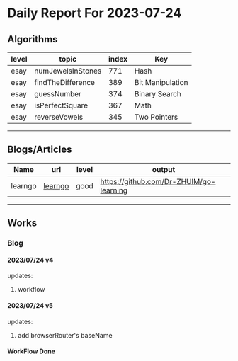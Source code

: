 # Daily Report For 2023-07-24

## Algorithms

| level | topic             | index | Key              |
| ----- | ----------------- | ----- | ---------------- |
| esay  | numJewelsInStones | 771   | Hash             |
| esay  | findTheDifference | 389   | Bit Manipulation |
| esay  | guessNumber       | 374   | Binary Search    |
| esay  | isPerfectSquare   | 367   | Math             |
| esay  | reverseVowels     | 345   | Two Pointers     |

---

## Blogs/Articles

| Name    | url                                                          | level | output                                  |
| ------- | ------------------------------------------------------------ | ----- | --------------------------------------- |
| learngo | [learngo](https://github.com/inancgumus/learngo/blob/master) | good  | https://github.com/Dr-ZHUIM/go-learning |


---

## Works

### Blog

#### 2023/07/24 v4

updates:
1. workflow


#### 2023/07/24 v5

updates:
1. add browserRouter's baseName

#### WorkFlow Done